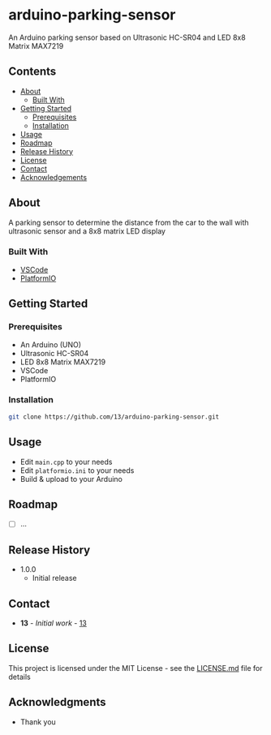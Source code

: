 # arduino-parking-sensor

An Arduino parking sensor based on Ultrasonic HC-SR04 and LED 8x8 Matrix MAX7219

## Contents

 * [About](#about)
   * [Built With](#built-with)
 * [Getting Started](#getting-started)
   * [Prerequisites](#prerequisites)
   * [Installation](#installation)
 * [Usage](#usage)
 * [Roadmap](#roadmap)
 * [Release History](#release-history)
 * [License](#license)
 * [Contact](#contact)
 * [Acknowledgements](#acknowledgements)

## About

A parking sensor to determine the distance from the car to the wall with ultrasonic sensor and a 8x8 matrix LED display

### Built With

* [VSCode](https://github.com/microsoft/vscode)
* [PlatformIO](https://platformio.org/)

## Getting Started

### Prerequisites

* An Arduino (UNO)
* Ultrasonic HC-SR04
* LED 8x8 Matrix MAX7219
* VSCode
* PlatformIO

### Installation

```sh
git clone https://github.com/13/arduino-parking-sensor.git
```

## Usage

* Edit `main.cpp` to your needs
* Edit `platformio.ini` to your needs
* Build & upload to your Arduino

## Roadmap

- [ ] ...

## Release History

* 1.0.0
    * Initial release

## Contact

* **13** - *Initial work* - [13](https://github.com/13)

## License

This project is licensed under the MIT License - see the [LICENSE.md](LICENSE.md) file for details

## Acknowledgments

* Thank you
